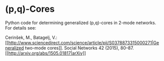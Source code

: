 # (p,q)-Cores

Python code for determining generalized (p,q)-cores in 2-mode networks. For details see:

Cerinšek, M., Batagelj, V.: [[http://www.sciencedirect.com/science/article/pii/S0378873315000271|Generalized two-mode cores]]. Social Networks 42 (2015), 80–87. [[http://arxiv.org/abs/1505.01817|arXiv]]
